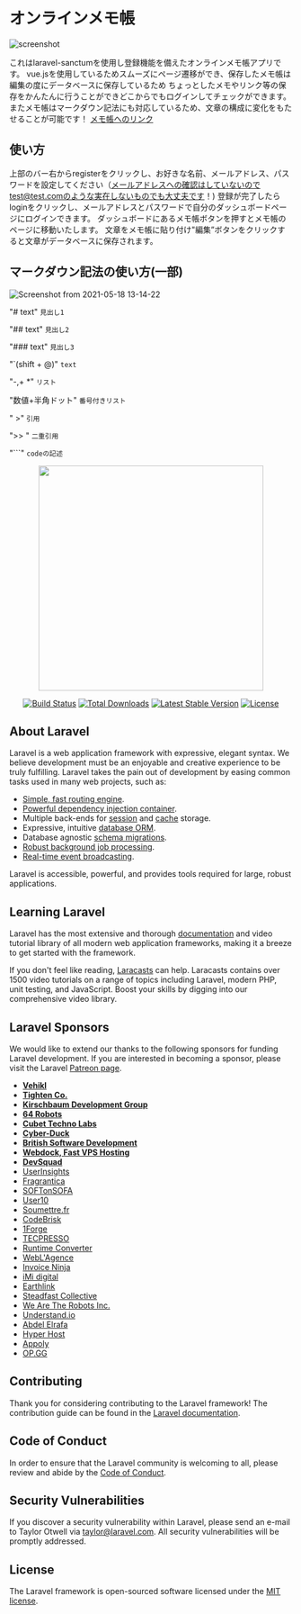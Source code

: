 # オンラインメモ帳
![screenshot](https://user-images.githubusercontent.com/6861884/118459117-61b06800-b736-11eb-9f43-f9b5e2a783e2.png)


これはlaravel-sanctumを使用し登録機能を備えたオンラインメモ帳アプリです。
vue.jsを使用しているためスムーズにページ遷移ができ、保存したメモ帳は編集の度にデータベースに保存しているため
ちょっとしたメモやリンク等の保存をかんたんに行うことができどこからでもログインしてチェックができます。
またメモ帳はマークダウン記法にも対応しているため、文章の構成に変化をもたせることが可能です！
[ メモ帳へのリンク ](http://piyohiko.tk)
## 使い方

上部のバー右からregisterをクリックし、お好きな名前、メールアドレス、パスワードを設定してください（メールアドレスへの確認はしていないのでtest@test.comのような実在しないものでも大丈夫です！)
登録が完了したらloginをクリックし、メールアドレスとパスワードで自分のダッシュボードページにログインできます。
ダッシュボードにあるメモ帳ボタンを押すとメモ帳のページに移動いたします。
文章をメモ帳に貼り付け"編集”ボタンをクリックすると文章がデータベースに保存されます。
## マークダウン記法の使い方(一部)

![Screenshot from 2021-05-18 13-14-22](https://user-images.githubusercontent.com/6861884/118589278-084e4480-b7db-11eb-9841-f1a9c3ba13fc.png)

"# text" `見出し1`

"## text" `見出し2`

"### text" `見出し3`

"\`(shift + @)" `text`

"-,+ *"  `リスト`

"数値+半角ドット" `番号付きリスト`

" >"  `引用`

">> " `二重引用`

"\`\`\`" `codeの記述`
<p align="center"><img src="https://res.cloudinary.com/dtfbvvkyp/image/upload/v1566331377/laravel-logolockup-cmyk-red.svg" width="400"></p>

<p align="center">
<a href="https://travis-ci.org/laravel/framework"><img src="https://travis-ci.org/laravel/framework.svg" alt="Build Status"></a>
<a href="https://packagist.org/packages/laravel/framework"><img src="https://poser.pugx.org/laravel/framework/d/total.svg" alt="Total Downloads"></a>
<a href="https://packagist.org/packages/laravel/framework"><img src="https://poser.pugx.org/laravel/framework/v/stable.svg" alt="Latest Stable Version"></a>
<a href="https://packagist.org/packages/laravel/framework"><img src="https://poser.pugx.org/laravel/framework/license.svg" alt="License"></a>
</p>

## About Laravel

Laravel is a web application framework with expressive, elegant syntax. We believe development must be an enjoyable and creative experience to be truly fulfilling. Laravel takes the pain out of development by easing common tasks used in many web projects, such as:

- [Simple, fast routing engine](https://laravel.com/docs/routing).
- [Powerful dependency injection container](https://laravel.com/docs/container).
- Multiple back-ends for [session](https://laravel.com/docs/session) and [cache](https://laravel.com/docs/cache) storage.
- Expressive, intuitive [database ORM](https://laravel.com/docs/eloquent).
- Database agnostic [schema migrations](https://laravel.com/docs/migrations).
- [Robust background job processing](https://laravel.com/docs/queues).
- [Real-time event broadcasting](https://laravel.com/docs/broadcasting).

Laravel is accessible, powerful, and provides tools required for large, robust applications.

## Learning Laravel

Laravel has the most extensive and thorough [documentation](https://laravel.com/docs) and video tutorial library of all modern web application frameworks, making it a breeze to get started with the framework.

If you don't feel like reading, [Laracasts](https://laracasts.com) can help. Laracasts contains over 1500 video tutorials on a range of topics including Laravel, modern PHP, unit testing, and JavaScript. Boost your skills by digging into our comprehensive video library.

## Laravel Sponsors

We would like to extend our thanks to the following sponsors for funding Laravel development. If you are interested in becoming a sponsor, please visit the Laravel [Patreon page](https://patreon.com/taylorotwell).

- **[Vehikl](https://vehikl.com/)**
- **[Tighten Co.](https://tighten.co)**
- **[Kirschbaum Development Group](https://kirschbaumdevelopment.com)**
- **[64 Robots](https://64robots.com)**
- **[Cubet Techno Labs](https://cubettech.com)**
- **[Cyber-Duck](https://cyber-duck.co.uk)**
- **[British Software Development](https://www.britishsoftware.co)**
- **[Webdock, Fast VPS Hosting](https://www.webdock.io/en)**
- **[DevSquad](https://devsquad.com)**
- [UserInsights](https://userinsights.com)
- [Fragrantica](https://www.fragrantica.com)
- [SOFTonSOFA](https://softonsofa.com/)
- [User10](https://user10.com)
- [Soumettre.fr](https://soumettre.fr/)
- [CodeBrisk](https://codebrisk.com)
- [1Forge](https://1forge.com)
- [TECPRESSO](https://tecpresso.co.jp/)
- [Runtime Converter](http://runtimeconverter.com/)
- [WebL'Agence](https://weblagence.com/)
- [Invoice Ninja](https://www.invoiceninja.com)
- [iMi digital](https://www.imi-digital.de/)
- [Earthlink](https://www.earthlink.ro/)
- [Steadfast Collective](https://steadfastcollective.com/)
- [We Are The Robots Inc.](https://watr.mx/)
- [Understand.io](https://www.understand.io/)
- [Abdel Elrafa](https://abdelelrafa.com)
- [Hyper Host](https://hyper.host)
- [Appoly](https://www.appoly.co.uk)
- [OP.GG](https://op.gg)

## Contributing

Thank you for considering contributing to the Laravel framework! The contribution guide can be found in the [Laravel documentation](https://laravel.com/docs/contributions).

## Code of Conduct

In order to ensure that the Laravel community is welcoming to all, please review and abide by the [Code of Conduct](https://laravel.com/docs/contributions#code-of-conduct).

## Security Vulnerabilities

If you discover a security vulnerability within Laravel, please send an e-mail to Taylor Otwell via [taylor@laravel.com](mailto:taylor@laravel.com). All security vulnerabilities will be promptly addressed.

## License

The Laravel framework is open-sourced software licensed under the [MIT license](https://opensource.org/licenses/MIT).
